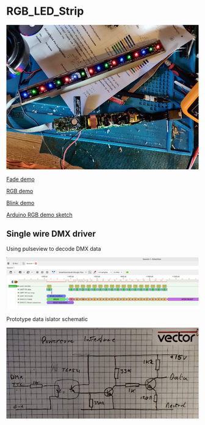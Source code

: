# RGB_LED_Strip

![teardoown](./images/teardown.jpg)

[Fade demo](./images/VID_20220227_174956.mp4)

[RGB demo](./images/VID_20220227_180037.mp4)

[Blink demo](./images/VID_20220227_174716.mp4)

[Arduino RGB demo sketch](./RGB_Demo/RGB_Demo.ino)

## Single wire DMX driver

Using pulseview to decode DMX data

![DMX data analysis](./images/Pulseview-dmx.png)

Prototype data islator schematic

![DMX data isolator](./images/Data-isolator.jpg)

